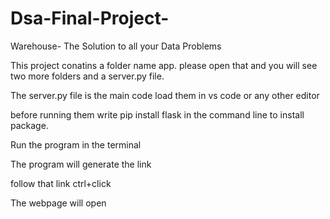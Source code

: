 # Dsa-Final-Project-
Warehouse- The Solution to all your Data Problems

This project conatins a folder name app. please open that and you will see two more folders and a server.py file.

The server.py file is the main code load them in vs code or any other editor 

before running them write pip install flask in the command line to install package.

Run the program in the terminal 

The program will generate the link

follow that link ctrl+click

The webpage will open
